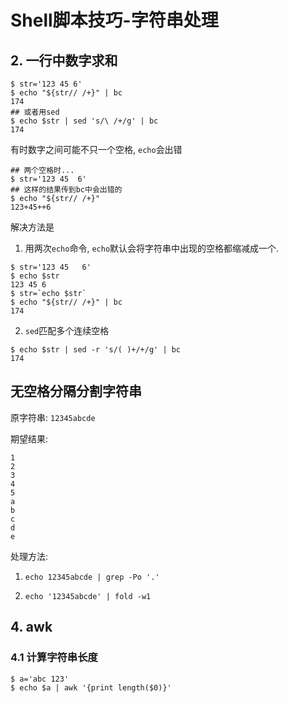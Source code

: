 # Shell脚本技巧-字符串处理

## 2. 一行中数字求和

```
$ str='123 45 6'
$ echo "${str// /+}" | bc
174
## 或者用sed
$ echo $str | sed 's/\ /+/g' | bc
174
```

有时数字之间可能不只一个空格, `echo`会出错

```console
## 两个空格时...
$ str='123 45  6'
## 这样的结果传到bc中会出错的
$ echo "${str// /+}"
123+45++6
```

解决方法是

1. 用两次`echo`命令, `echo`默认会将字符串中出现的空格都缩减成一个.

```console
$ str='123 45   6'
$ echo $str
123 45 6
$ str=`echo $str`
$ echo "${str// /+}" | bc
174
```

2. `sed`匹配多个连续空格

```console
$ echo $str | sed -r 's/( )+/+/g' | bc
174
```

## 无空格分隔分割字符串

原字符串: `12345abcde`

期望结果:

```
1
2
3
4
5
a
b
c
d
e
```

处理方法:

1. `echo 12345abcde | grep -Po '.'`

2. `echo '12345abcde' | fold -w1`

## 4. awk

### 4.1 计算字符串长度

```
$ a='abc 123'
$ echo $a | awk '{print length($0)}'
```
